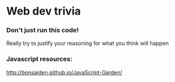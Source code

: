 # Web dev trivia

### Don't just run this code!

Really try to justify your reasoning for what you think will happen

### Javascript resources:

http://bonsaiden.github.io/JavaScript-Garden/